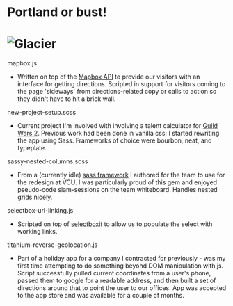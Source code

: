 # Portland or bust!
![Glacier](http://f.cl.ly/items/0i1G0y2d112A2Q2Y232s/Screen%20Shot%202013-10-11%20at%208.55.25%20PM.png)
============================================

mapbox.js
- Written on top of the [Mapbox API](https://www.mapbox.com/) to provide our visitors with an interface for getting directions. Scripted in support for visitors coming to the page 'sideways' from directions-related copy or calls to action so they didn't have to hit a brick wall. 

new-project-setup.scss
- Current project I'm involved with involving a talent calculator for [Guild Wars 2](https://www.guildwars2.com/en/). Previous work had been done in vanilla css; I started rewriting the app using Sass. Frameworks of choice were bourbon, neat, and typeplate.

sassy-nested-columns.scss
- From a (currently idle) [sass framework](http://github.com/vculibraries/glacier) I authored for the team to use for the redesign at VCU. I was particularly proud of this gem and enjoyed pseudo-code slam-sessions on the team whiteboard. Handles nested grids nicely.

selectbox-url-linking.js
- Scripted on top of [selectboxit](http://gregfranko.com/jquery.selectBoxIt.js/) to allow us to populate the select with working links. 

titanium-reverse-geolocation.js
- Part of a holiday app for a company I contracted for previously - was my first time attempting to do something beyond DOM manipulation with js. Script successfully pulled current coordinates from a user's phone, passed them to google for a readable address, and then built a set of directions around that to point the user to our offices. App was accepted to the app store and was available for a couple of months.
